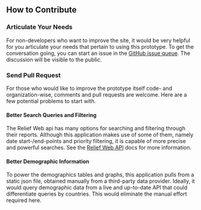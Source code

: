## How to Contribute

### Articulate Your Needs

For non-developers who want to improve the site, it would be very helpful for you articulate your needs that pertain to using this prototype. To get the conversation going, you can start an issue in the [GitHub issue queue](https://github.com/developmentseed/reliefweb-disaster-app/issues). The discussion will be visible to the public.

### Send Pull Request

For those who would like to improve the prototype itself code- and organization-wise, comments and pull requests are welcome. Here are a few potential problems to start with.

#### Better Search Queries and Filtering

The Relief Web api has many options for searching and filtering through their reports. Although this application makes use of some of them, namely date start-/end-points and priority filtering, it is capable of more precise and powerful searches. See the [Relief Web API](http://apidoc.rwlabs.org/) docs for more information.

#### Better Demographic Information

To power the demographics tables and graphs, this application pulls from a static json file, obtained manually from a third-party data provider. Ideally, it would query demographic data from a live and up-to-date API that could differentiate queries by countries. This would eliminate the manual effort required here.
